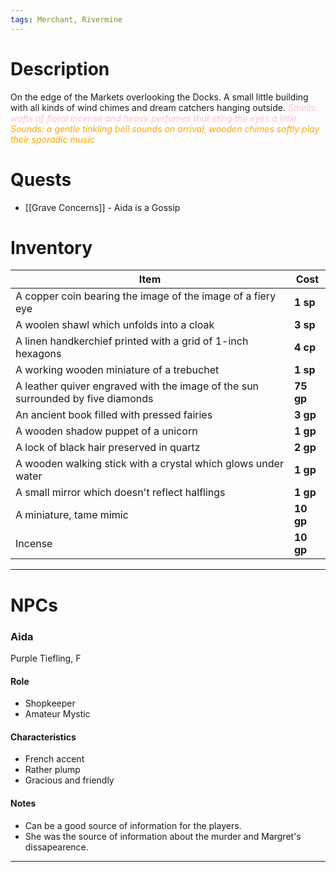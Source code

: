 ```yaml
---
tags: Merchant, Rivermine
---
```

# Description
On the edge of the Markets overlooking the Docks. A small little building with all kinds of wind chimes and dream catchers hanging outside.
<span style="color: pink; font-style:italic">Smells: wafts of floral incense and heavy perfumes that sting the eyes a little</span>
<span style="color: orange; font-style:italic">Sounds: a gentle tinkling bell sounds on arrival, wooden chimes softly play their sporadic music</span>

# Quests
- [[Grave Concerns]] - Aida is a Gossip

# Inventory
| Item                                                                            | Cost     |
| ------------------------------------------------------------------------------- | -------- |
| A copper coin bearing the image of the image of a fiery eye                     |   **1 sp**   |
| A woolen shawl which unfolds into a cloak                                       |   **3 sp**   | 
| A linen handkerchief printed with a grid of 1-inch hexagons                     |   **4 cp**   |
| A working wooden miniature of a trebuchet                                       |   **1 sp**   |
| A leather quiver engraved with the image of the sun surrounded by five diamonds |   **75 gp**  |
| An ancient book filled with pressed fairies                                     |   **3 gp**   |
| A wooden shadow puppet of a unicorn                                             |   **1 gp**   |
| A lock of black hair preserved in quartz                                        |   **2 gp**   |
| A wooden walking stick with a crystal which glows under water                   |   **1 gp**   |
| A small mirror which doesn't reflect halflings                                  |   **1 gp**   |
| A miniature, tame mimic                                                         |   **10 gp**  |
| Incense                                                                         |   **10 gp**  |


___
# NPCs
### Aida 
Purple Tiefling, F
#### Role
- Shopkeeper
- Amateur Mystic
#### Characteristics
-   French accent
-   Rather plump
-   Gracious and friendly
#### Notes
-   Can be a good source of information for the players.
-   She was the source of information about the murder and Margret's dissapearence.
___


